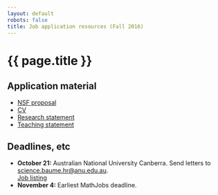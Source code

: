 ```yaml
---
layout: default
robots: false
title: Job application resources (Fall 2016)
---
```


# {{ page.title }}

## Application material

* [NSF proposal](/assets/bapat-nsf2016.pdf)
* [CV](/assets/bapat-cv.pdf)
* [Research statement](/assets/bapat-rs.pdf)
* [Teaching statement](/assets/bapat-ts.pdf)

## Deadlines, etc

* **October 21:** Australian National University Canberra. 
Send letters to [science.baume.hr@anu.edu.au](science.baume.hr@anu.edu.au).  
[Job listing](http://jobs.anu.edu.au/cw/en/job/511070/lecturer-senior-lecturer-or-associate-professor-in-mathematical-science-female-only)
* **November 4:** Earliest MathJobs deadline.

